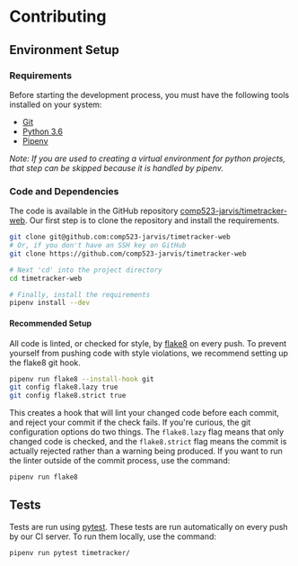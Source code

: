 # Contributing

## Environment Setup

### Requirements

Before starting the development process, you must have the following tools installed on your system:

* [Git](https://git-scm.com/)
* [Python 3.6](https://www.python.org/downloads/)
* [Pipenv](https://pipenv.readthedocs.io/en/latest/)

*Note: If you are used to creating a virtual environment for python projects, that step can be skipped because it is handled by pipenv.*

### Code and Dependencies

The code is available in the GitHub repository [comp523-jarvis/timetracker-web](https://github.com/comp523-jarvis/timetracker-web). Our first step is to clone the repository and install the requirements.

```bash
git clone git@github.com:comp523-jarvis/timetracker-web
# Or, if you don't have an SSH key on GitHub
git clone https://github.com/comp523-jarvis/timetracker-web

# Next 'cd' into the project directory
cd timetracker-web

# Finally, install the requirements
pipenv install --dev
```

#### Recommended Setup

All code is linted, or checked for style, by [flake8](http://flake8.pycqa.org/en/latest/) on every push. To prevent yourself from pushing code with style violations, we recommend setting up the flake8 git hook.

```bash
pipenv run flake8 --install-hook git
git config flake8.lazy true
git config flake8.strict true
```

This creates a hook that will lint your changed code before each commit, and reject your commit if the check fails. If you're curious, the git configuration options do two things. The `flake8.lazy` flag means that only changed code is checked, and the `flake8.strict` flag means the commit is actually rejected rather than a warning being produced. If you want to run the linter outside of the commit process, use the command:

```bash
pipenv run flake8
```

## Tests

Tests are run using [pytest](https://docs.pytest.org/en/latest/). These tests are run automatically on every push by our CI server. To run them locally, use the command:

```bash
pipenv run pytest timetracker/
```
